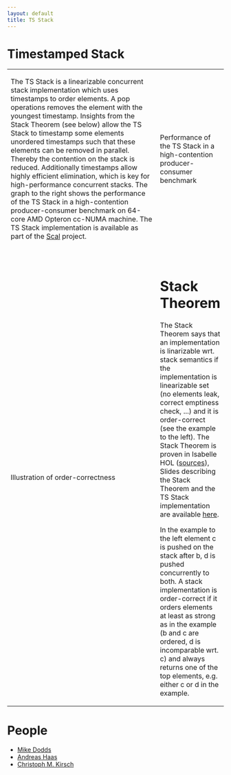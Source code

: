 ```yaml
---
layout: default
title: TS Stack
---
```


# Timestamped Stack

<table>
<tr>
<td valign="top" width="410">

The TS Stack is a linearizable concurrent stack implementation which uses
timestamps to order elements. A pop operations removes the element with the
youngest timestamp. Insights from the Stack Theorem (see below) allow the
TS Stack to timestamp some elements unordered timestamps such that these
elements can be removed in parallel. Thereby the contention on the stack is
reduced. Additionally timestamps allow highly efficient elimination, which
is key for high-performance concurrent stacks. The graph to the right shows
the performance of the TS Stack in a high-contention producer-consumer
benchmark on 64-core AMD Opteron cc-NUMA machine. The TS Stack
implementation is available as part of the <a href="../">Scal</a> project.

</td>
<td>
<object type="image/svg+xml" data="prodcon.svg">
  Performance of the TS Stack in a high-contention producer-consumer benchmark
</object>
</td>
</tr>
<tr/>
<tr>
<td>

<object type="image/svg+xml" data="order_correct.svg">
Illustration of order-correctness
</object>

</td>
<td>
<br/>
<h1>Stack Theorem</h1>
<p>
The Stack Theorem says that an implementation is linarizable wrt. stack
semantics if the implementation is linearizable set (no elements leak,
correct emptiness check, ...) and it is order-correct (see the example to
the left). The Stack Theorem is proven in Isabelle HOL (<a
href="stackthm.tgz">sources</a>), Slides describing the Stack Theorem and
the TS Stack implementation are available <a
href="http://www.cs.uni-salzburg.at/~ahaas/slides/frida14.svg">here</a>.
</p>

<p>
In the example to the left element c is pushed on the stack after b, d is pushed
concurrently to both.  A stack implementation is order-correct if it orders
elements at least as strong as in the example (b and c are ordered, d is
incomparable wrt. c) and always returns one of the top elements, e.g.
either c or d in the example.
</p>
</td>
</tr>
</table>

<h1>People</h1>
<ul>
  <li><a href="http://www-users.cs.york.ac.uk/~miked/">Mike Dodds</a></li>
  <li><a href="http://cs.uni-salzburg.at/~ahaas/">Andreas Haas</a></li>
  <li><a href="http://cs.uni-salzburg.at/~ck/">Christoph M. Kirsch</a></li>
</ul>

